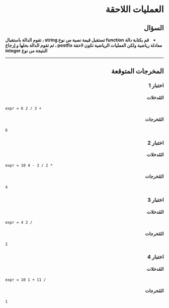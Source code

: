 # <div dir="rtl">العمليات اللاحقة</div>

## <div dir="rtl">السؤال</div>

<li dir="rtl">
<b>
قم بكتابة دالة function تستقبل قيمة نصية من نوع string ، تقوم الدالة باستقبال معادلة رياضية ولكن العمليات الرياضية تكون لاحقة postfix ، ثم تقوم الدالة بحلها و إرجاع النتيجة من نوع integer
</b>
</li>

---

## <div dir="rtl">المخرجات المتوقعة</div>

### <div dir="rtl">اختبار 1</div>

#### <div dir="rtl">المُدخلات</div>

```text
expr = 6 2 / 3 +
```

#### <div dir="rtl">المُخرجات</div>

```text
6
```

### <div dir="rtl">اختبار 2</div>

#### <div dir="rtl">المُدخلات</div>

```text
expr = 10 4 - 3 / 2 *
```

#### <div dir="rtl">المُخرجات</div>

```text
4
```

### <div dir="rtl">اختبار 3</div>

#### <div dir="rtl">المُدخلات</div>

```text
expr = 4 2 /
```

#### <div dir="rtl">المُخرجات</div>

```text
2
```

### <div dir="rtl">اختبار 4</div>

#### <div dir="rtl">المُدخلات</div>

```text
expr = 10 1 + 11 /
```

#### <div dir="rtl">المُخرجات</div>

```text
1
```

